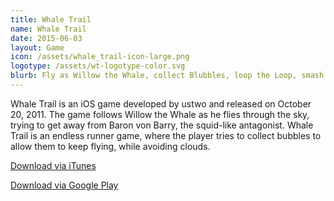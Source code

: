 ```yaml
---
title: Whale Trail
name: Whale Trail
date: 2015-06-03
layout: Game
icon: /assets/whale_trail-icon-large.png
logotype: /assets/wt-logotype-color.svg
blurb: Fly as Willow the Whale, collect Blubbles, loop the Loop, smash enemies and meet bonkers characters along the way
---
```


Whale Trail is an iOS game developed by ustwo and released on October 20, 2011. The game follows Willow the Whale as he flies through the sky, trying to get away from Baron von Barry, the squid-like antagonist. Whale Trail is an endless runner game, where the player tries to collect bubbles to allow them to keep flying, while avoiding clouds.

[Download via iTunes](https://itunes.apple.com/gb/app/whale-trail/id450163154?mt=8)

[Download via Google Play](https://play.google.com/store/apps/details?id=com.ustwo.whaletrailfrenzy&hl=en_us)
